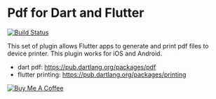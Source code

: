 # Pdf for Dart and Flutter

[![Build Status](https://travis-ci.org/DavBfr/dart_pdf.svg?branch=master)](https://travis-ci.org/DavBfr/dart_pdf)

This set of plugin allows Flutter apps to generate and print pdf files to device printer. This plugin works for iOS and Android.

- dart pdf: <https://pub.dartlang.org/packages/pdf>
- flutter printing: <https://pub.dartlang.org/packages/printing>

[![Buy Me A Coffee](https://bmc-cdn.nyc3.digitaloceanspaces.com/BMC-button-images/custom_images/orange_img.png "Buy Me A Coffee")](https://www.buymeacoffee.com/JORBmbw9h "Buy Me A Coffee")
